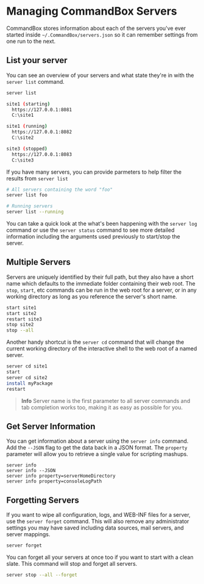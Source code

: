 # Managing CommandBox Servers

CommandBox stores information about each of the servers you've ever started inside `~/.CommandBox/servers.json` so it can remember settings from one run to the next.  

## List your server

You can see an overview of your servers and what state they're in with the `server list` command.  

```bash
server list

site1 (starting)
  https://127.0.0.1:8081
  C:\site1

site1 (running)
  https://127.0.0.1:8082
  C:\site2

site3 (stopped)
  https://127.0.0.1:8083
  C:\site3
```

If you have many servers, you can provide parmeters to help filter the results from `server list`

```bash
# All servers containing the word "foo"
server list foo

# Running servers
server list --running
```

You can take a quick look at the what's been happening with the `server log` command or use the `server status` command to see more detailed information including the arguments used previously to start/stop the server. 

## Multiple Servers
Servers are uniquely identified by their full path, but they also have a short name which defaults to the immediate folder containing their web root.  The `stop`, `start`, etc commands can be run in the web root for a server, or in any working directory as long as you reference the server's short name.

```bash
start site1
start site2
restart site3
stop site2
stop --all
```

Another handy shortcut is the `server cd` command that will change the current working directory of the interactive shell to the web root of a named server.

```bash
server cd site1
start
server cd site2
install myPackage
restart
```

>**Info** Server name is the first parameter to all server commands and tab completion works too, making it as easy as possible for you.

## Get Server Information
You can get information about a server using the `server info` command.  Add the `--JSON` flag to get the data back in a JSON format.  The `property` parameter will allow you to retrieve a single value for scripting mashups.
```
server info
server info --JSON
server info property=serverHomeDirectory
server info property=consoleLogPath
```

## Forgetting Servers
If you want to wipe all configuration, logs, and WEB-INF files for a server, use the `server forget` command.  This will also remove any administrator settings you may have saved including data sources, mail servers, and server mappings.

```bash
server forget
```

You can forget all your servers at once too if you want to start with a clean slate.  This command will stop and forget all servers.

```bash
server stop --all --forget
```



